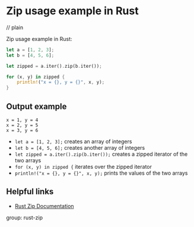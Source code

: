 # Zip usage example in Rust
// plain

Zip usage example in Rust:

```rust
let a = [1, 2, 3];
let b = [4, 5, 6];

let zipped = a.iter().zip(b.iter());

for (x, y) in zipped {
    println!("x = {}, y = {}", x, y);
}
```

## Output example

```
x = 1, y = 4
x = 2, y = 5
x = 3, y = 6
```

- `let a = [1, 2, 3];` creates an array of integers
- `let b = [4, 5, 6];` creates another array of integers
- `let zipped = a.iter().zip(b.iter());` creates a zipped iterator of the two arrays
- `for (x, y) in zipped {` iterates over the zipped iterator
- `println!("x = {}, y = {}", x, y);` prints the values of the two arrays

## Helpful links
- [Rust Zip Documentation](https://doc.rust-lang.org/std/iter/trait.Iterator.html#method.zip)

group: rust-zip